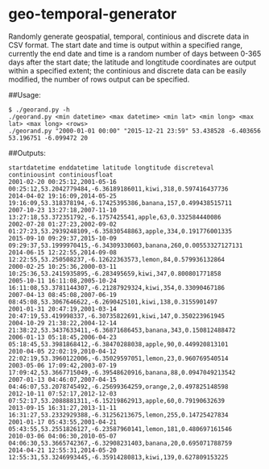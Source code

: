 # geo-temporal-generator
Randomly generate geospatial, temporal, continious and discrete data in CSV format. The start date and time is output within a specified range, currently the end date and time is a random number of days between 0-365 days after the start date; the latitude and longtitude coordinates are output within a specified extent; the continious and discrete data can be easily modified, the number of rows output can be specified.

##Usage:
```
$ ./georand.py -h
./georand.py <min datetime> <max datetime> <min lat> <min long> <max lat> <max long> <rows>
./georand.py "2000-01-01 00:00" "2015-12-21 23:59" 53.438528 -6.403656 53.196751 -6.099472 20
```

##Outputs:
```
startdatetime enddatetime latitude longtitude discreteval continiousint continiousfloat
2001-02-20 00:25:12,2001-05-16 00:25:12,53.2042779484,-6.36189186011,kiwi,318,0.597416437736
2014-04-02 19:16:09,2014-05-25 19:16:09,53.318378194,-6.17425395386,banana,157,0.499438515711
2007-10-23 13:27:18,2007-11-10 13:27:18,53.372351792,-6.1757425541,apple,63,0.332584440086
2002-07-28 01:27:23,2002-09-02 01:27:23,53.2939248109,-6.35830548863,apple,334,0.191776001335
2015-09-10 09:29:37,2015-10-09 09:29:37,53.1999970415,-6.34309330603,banana,260,0.00553327127131
2014-06-15 12:22:55,2014-09-08 12:22:55,53.250508237,-6.12622363573,lemon,84,0.579936132864
2000-02-25 10:25:36,2000-03-11 10:25:36,53.2415935895,-6.283495659,kiwi,347,0.800801771858
2005-10-11 16:11:08,2005-10-24 16:11:08,53.3781144307,-6.21287929324,kiwi,354,0.33090467186
2007-04-13 08:45:08,2007-06-19 08:45:08,53.3067646622,-6.2690425101,kiwi,138,0.3155901497
2001-01-31 20:47:19,2001-03-14 20:47:19,53.419998337,-6.30735822691,kiwi,147,0.350223961945
2004-10-29 21:38:22,2004-12-14 21:38:22,53.3437633411,-6.36871686453,banana,343,0.150812488472
2006-01-13 05:18:45,2006-04-23 05:18:45,53.3981868412,-6.38470288038,apple,90,0.449920813101
2010-04-05 22:02:19,2010-04-12 22:02:19,53.3960122006,-6.35029597051,lemon,23,0.960769540514
2003-05-06 17:09:42,2003-07-19 17:09:42,53.3667715049,-6.39548620916,banana,88,0.0947049213542
2007-01-13 04:46:07,2007-04-15 04:46:07,53.2078745492,-6.25699364259,orange,2,0.497825148598
2012-10-11 07:52:17,2012-12-03 07:52:17,53.2088881311,-6.15219862913,apple,60,0.79190632639
2013-09-15 16:31:27,2013-11-11 16:31:27,53.2332929388,-6.31256213675,lemon,255,0.14725427834
2001-01-17 05:43:55,2001-04-21 05:43:55,53.2551826127,-6.23587960141,lemon,181,0.480697161546
2010-03-06 04:06:30,2010-05-07 04:06:30,53.3665742367,-6.32908231403,banana,20,0.695071788759
2014-04-21 12:55:31,2014-05-20 12:55:31,53.3246993445,-6.35914280813,kiwi,139,0.627809153225
```
